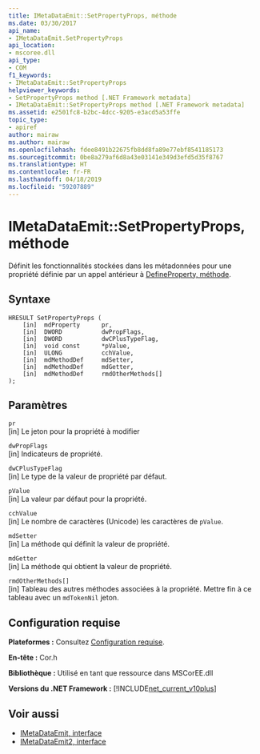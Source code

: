 ```yaml
---
title: IMetaDataEmit::SetPropertyProps, méthode
ms.date: 03/30/2017
api_name:
- IMetaDataEmit.SetPropertyProps
api_location:
- mscoree.dll
api_type:
- COM
f1_keywords:
- IMetaDataEmit::SetPropertyProps
helpviewer_keywords:
- SetPropertyProps method [.NET Framework metadata]
- IMetaDataEmit::SetPropertyProps method [.NET Framework metadata]
ms.assetid: e2501fc8-b2bc-4dcc-9205-e3acd5a53ffe
topic_type:
- apiref
author: mairaw
ms.author: mairaw
ms.openlocfilehash: fdee8491b22675fb8dd8fa89e77ebf8541185173
ms.sourcegitcommit: 0be8a279af6d8a43e03141e349d3efd5d35f8767
ms.translationtype: HT
ms.contentlocale: fr-FR
ms.lasthandoff: 04/18/2019
ms.locfileid: "59207889"
---
```

# <a name="imetadataemitsetpropertyprops-method"></a>IMetaDataEmit::SetPropertyProps, méthode
Définit les fonctionnalités stockées dans les métadonnées pour une propriété définie par un appel antérieur à [DefineProperty, méthode](../../../../docs/framework/unmanaged-api/metadata/imetadataemit-defineproperty-method.md).  
  
## <a name="syntax"></a>Syntaxe  
  
```  
HRESULT SetPropertyProps (   
    [in]  mdProperty      pr,   
    [in]  DWORD           dwPropFlags,   
    [in]  DWORD           dwCPlusTypeFlag,   
    [in]  void const      *pValue,   
    [in]  ULONG           cchValue,   
    [in]  mdMethodDef     mdSetter,   
    [in]  mdMethodDef     mdGetter,   
    [in]  mdMethodDef     rmdOtherMethods[]   
);  
```  
  
## <a name="parameters"></a>Paramètres  
 `pr`  
 [in] Le jeton pour la propriété à modifier  
  
 `dwPropFlags`  
 [in] Indicateurs de propriété.  
  
 `dwCPlusTypeFlag`  
 [in] Le type de la valeur de propriété par défaut.  
  
 `pValue`  
 [in] La valeur par défaut pour la propriété.  
  
 `cchValue`  
 [in] Le nombre de caractères (Unicode) les caractères de `pValue`.  
  
 `mdSetter`  
 [in] La méthode qui définit la valeur de propriété.  
  
 `mdGetter`  
 [in] La méthode qui obtient la valeur de propriété.  
  
 `rmdOtherMethods[]`  
 [in] Tableau des autres méthodes associées à la propriété. Mettre fin à ce tableau avec un `mdTokenNil` jeton.  
  
## <a name="requirements"></a>Configuration requise  
 **Plateformes :** Consultez [Configuration requise](../../../../docs/framework/get-started/system-requirements.md).  
  
 **En-tête :** Cor.h  
  
 **Bibliothèque :** Utilisé en tant que ressource dans MSCorEE.dll  
  
 **Versions du .NET Framework :** [!INCLUDE[net_current_v10plus](../../../../includes/net-current-v10plus-md.md)]  
  
## <a name="see-also"></a>Voir aussi

- [IMetaDataEmit, interface](../../../../docs/framework/unmanaged-api/metadata/imetadataemit-interface.md)
- [IMetaDataEmit2, interface](../../../../docs/framework/unmanaged-api/metadata/imetadataemit2-interface.md)
